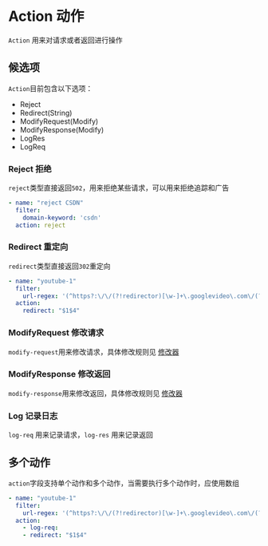 # Action 动作

`Action` 用来对请求或者返回进行操作

## 候选项

`Action`目前包含以下选项：

- Reject
- Redirect(String)
- ModifyRequest(Modify)
- ModifyResponse(Modify)
- LogRes
- LogReq

### Reject 拒绝

`reject`类型直接返回`502`，用来拒绝某些请求，可以用来拒绝追踪和广告

```yaml
- name: "reject CSDN"
  filter:
    domain-keyword: 'csdn'
  action: reject
```

### Redirect 重定向

`redirect`类型直接返回`302`重定向

```yaml
- name: "youtube-1"
  filter:
    url-regex: '(^https?:\/\/(?!redirector)[\w-]+\.googlevideo\.com\/(?!dclk_video_ads).+)(ctier=L)(&.+)'
  action:
    redirect: "$1$4"
```

### ModifyRequest 修改请求

`modify-request`用来修改请求，具体修改规则见 [修改器](rule/modify.md)

### ModifyResponse 修改返回

`modify-response`用来修改返回，具体修改规则见 [修改器](rule/modify.md)

### Log 记录日志

`log-req` 用来记录请求，`log-res` 用来记录返回

## 多个动作

`action`字段支持单个动作和多个动作，当需要执行多个动作时，应使用数组

```yaml
- name: "youtube-1"
  filter:
    url-regex: '(^https?:\/\/(?!redirector)[\w-]+\.googlevideo\.com\/(?!dclk_video_ads).+)(ctier=L)(&.+)'
  action:
    - log-req:
    - redirect: "$1$4"
```
